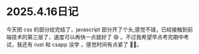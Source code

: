 # 2025.4.16日记

今天把 css 的部分给完结了，javascript 部分开了个头,感觉不错，已经接触到前端技术的第三层了，速度可以再快一点就好了 😄 。不过我希望早点考完期中考试，我还有 rust 和 csapp 没学 ，感觉时间有点紧了 😮‍💨。 